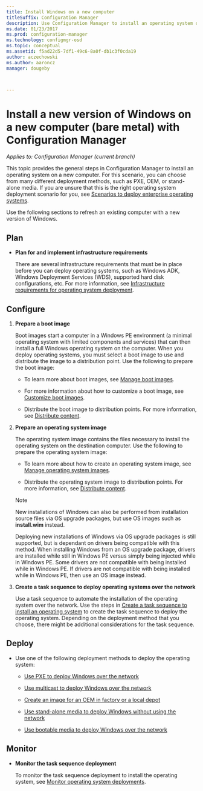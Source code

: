 ```yaml
---
title: Install Windows on a new computer
titleSuffix: Configuration Manager
description: Use Configuration Manager to install an operating system on a new computer (bare metal) by using PXE, OEM, or stand-alone media.
ms.date: 01/23/2017
ms.prod: configuration-manager
ms.technology: configmgr-osd
ms.topic: conceptual
ms.assetid: f5ad22d5-7df1-49c6-8a0f-db1c3f0cda19
author: aczechowski
ms.author: aaroncz
manager: dougeby



---
```

# Install a new version of Windows on a new computer (bare metal) with Configuration Manager

*Applies to: Configuration Manager (current branch)*

This topic provides the general steps in Configuration Manager to install an operating system on a new  computer. For this scenario, you can choose from many different deployment methods, such as PXE, OEM, or stand-alone media. If you are unsure that this is the right operating system deployment scenario for you, see [Scenarios to deploy enterprise operating systems](scenarios-to-deploy-enterprise-operating-systems.md).  

Use the following sections to refresh an existing computer with a new version of Windows.  

##  <a name="BKMK_Plan"></a> Plan  

-   **Plan for and implement  infrastructure requirements**  

     There are several infrastructure requirements that must be in place before you can deploy operating systems, such as Windows ADK, Windows Deployment Services (WDS), supported hard disk configurations, etc. For more information, see [Infrastructure requirements for operating system deployment](../plan-design/infrastructure-requirements-for-operating-system-deployment.md).

##  <a name="BKMK_Configure"></a> Configure  

1.  **Prepare a boot image**  

     Boot images start a computer in a Windows PE environment (a minimal operating system with limited components and services) that can then install a full Windows operating system on the computer.   When you deploy operating systems, you must select a boot image to use and distribute the image to a distribution point. Use the following to prepare the boot image:  

    -   To learn more about boot images, see [Manage boot images](../get-started/manage-boot-images.md).  

    -   For more information about how  to customize a boot image, see [Customize boot images](../get-started/customize-boot-images.md).  

    -   Distribute the boot image to distribution points. For more information, see [Distribute content](../../core/servers/deploy/configure/deploy-and-manage-content.md#bkmk_distribute).  

2.  **Prepare an operating system image**  

     The operating system image contains the files necessary to install the operating system on the destination computer. Use the following to prepare the operating system image:  

    -   To learn more about how to create an operating system image, see  [Manage operating system images](../get-started/manage-operating-system-images.md).

    -   Distribute the operating system image to distribution points. For more information, see [Distribute content](../../core/servers/deploy/configure/deploy-and-manage-content.md#bkmk_distribute).  

    > [!NOTE]
    > New installations of Windows can also be performed from installation source files via OS upgrade packages, but use OS images such as **install.wim** instead.
    >
    > Deploying new installations of Windows via OS upgrade packages is still supported, but is dependant on drivers being compatible with this method. When installing Windows from an OS upgrade package, drivers are installed while still in Windows PE versus simply being injected while in Windows PE. Some drivers are not compatible with being installed while in Windows PE. If drivers are not compatible with being installed while in Windows PE, then use an OS image instead.  

3.  **Create a task sequence to deploy operating systems over the network**  

     Use a task sequence to automate the installation of the operating system over the network. Use the steps in [Create a task sequence to install an operating system](create-a-task-sequence-to-install-an-operating-system.md) to create the task sequence to deploy the operating system. Depending on the deployment method that you choose, there might be additional considerations for the task sequence.  

##  <a name="BKMK_Deploy"></a> Deploy  

-   Use one of the following deployment methods to deploy the operating system:  

    -   [Use PXE to deploy Windows over the network](use-pxe-to-deploy-windows-over-the-network.md)  

    -   [Use multicast to deploy Windows over the network](use-multicast-to-deploy-windows-over-the-network.md)  

    -   [Create an image for an OEM in factory or a local depot](create-an-image-for-an-oem-in-factory-or-a-local-depot.md)  

    -   [Use stand-alone media to deploy Windows without using the network](use-stand-alone-media-to-deploy-windows-without-using-the-network.md)  

    -   [Use bootable media to deploy Windows over the network](use-bootable-media-to-deploy-windows-over-the-network.md)  

## Monitor  

-   **Monitor the task sequence deployment**  

     To monitor the task sequence deployment  to install the operating system, see [Monitor operating system deployments](monitor-operating-system-deployments.md).  
